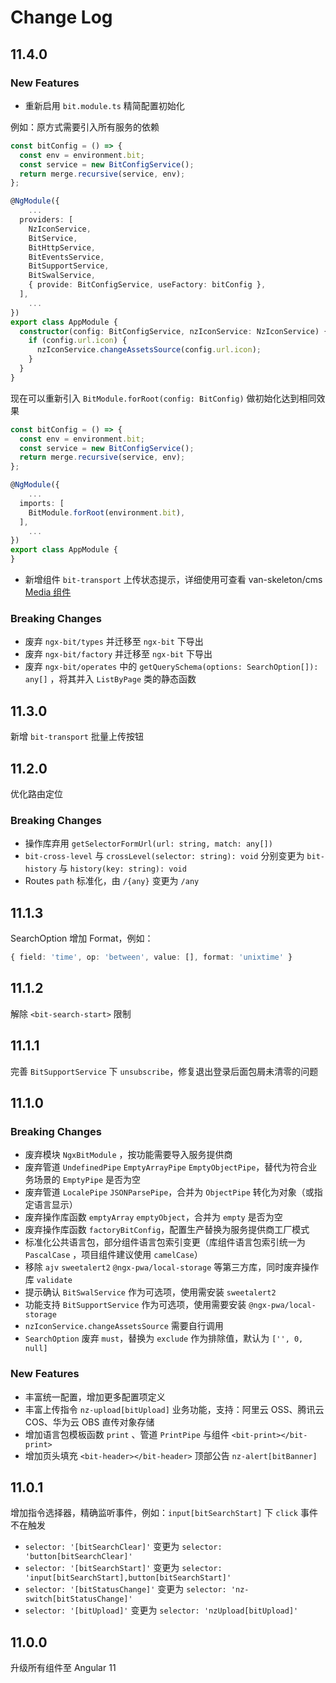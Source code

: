 # Change Log

## 11.4.0

### New Features

- 重新启用 `bit.module.ts` 精简配置初始化

例如：原方式需要引入所有服务的依赖

```typescript
const bitConfig = () => {
  const env = environment.bit;
  const service = new BitConfigService();
  return merge.recursive(service, env);
};

@NgModule({
    ...
  providers: [
    NzIconService,
    BitService,
    BitHttpService,
    BitEventsService,
    BitSupportService,
    BitSwalService,
    { provide: BitConfigService, useFactory: bitConfig },
  ],
    ...
})
export class AppModule {
  constructor(config: BitConfigService, nzIconService: NzIconService) {
    if (config.url.icon) {
      nzIconService.changeAssetsSource(config.url.icon);
    }
  }
}
```

现在可以重新引入 `BitModule.forRoot(config: BitConfig)` 做初始化达到相同效果

```typescript
const bitConfig = () => {
  const env = environment.bit;
  const service = new BitConfigService();
  return merge.recursive(service, env);
};

@NgModule({
    ...
  imports: [
    BitModule.forRoot(environment.bit),
  ],
    ...
})
export class AppModule {
}
```

- 新增组件 `bit-transport` 上传状态提示，详细使用可查看 van-skeleton/cms [Media 组件](https://github.com/van-skeleton/cms/tree/main/media)

### Breaking Changes

- 废弃 `ngx-bit/types` 并迁移至 `ngx-bit` 下导出
- 废弃 `ngx-bit/factory` 并迁移至 `ngx-bit` 下导出
- 废弃 `ngx-bit/operates` 中的 `getQuerySchema(options: SearchOption[]): any[]` ，将其并入 `ListByPage` 类的静态函数

## 11.3.0

新增 `bit-transport` 批量上传按钮

## 11.2.0

优化路由定位

### Breaking Changes

- 操作库弃用 `getSelectorFormUrl(url: string, match: any[])`
- `bit-cross-level` 与 `crossLevel(selector: string): void` 分别变更为 `bit-history` 与 `history(key: string): void`
- Routes `path` 标准化，由 `/{any}` 变更为 `/any`

## 11.1.3

SearchOption 增加 Format，例如：

```typescript
{ field: 'time', op: 'between', value: [], format: 'unixtime' }
```

## 11.1.2

解除 `<bit-search-start>` 限制

## 11.1.1

完善 `BitSupportService` 下 `unsubscribe`，修复退出登录后面包屑未清零的问题

## 11.1.0

### Breaking Changes

- 废弃模块 `NgxBitModule` ，按功能需要导入服务提供商
- 废弃管道 `UndefinedPipe` `EmptyArrayPipe` `EmptyObjectPipe`，替代为符合业务场景的 `EmptyPipe` 是否为空
- 废弃管道 `LocalePipe` `JSONParsePipe`，合并为 `ObjectPipe` 转化为对象（或指定语言显示）
- 废弃操作库函数 `emptyArray` `emptyObject`，合并为 `empty` 是否为空
- 废弃操作库函数 `factoryBitConfig`，配置生产替换为服务提供商工厂模式
- 标准化公共语言包，部分组件语言包索引变更（库组件语言包索引统一为 `PascalCase` ，项目组件建议使用 `camelCase`）
- 移除 `ajv` `sweetalert2` `@ngx-pwa/local-storage` 等第三方库，同时废弃操作库 `validate`
- 提示确认 `BitSwalService` 作为可选项，使用需安装 `sweetalert2`
- 功能支持 `BitSupportService` 作为可选项，使用需要安装 `@ngx-pwa/local-storage`
- `nzIconService.changeAssetsSource` 需要自行调用
- `SearchOption` 废弃 `must`，替换为 `exclude` 作为排除值，默认为 `['', 0, null]`

### New Features

- 丰富统一配置，增加更多配置项定义
- 丰富上传指令 `nz-upload[bitUpload]` 业务功能，支持：阿里云 OSS、腾讯云 COS、华为云 OBS 直传对象存储
- 增加语言包模板函数 `print` 、管道 `PrintPipe` 与组件 `<bit-print></bit-print>`
- 增加页头填充 `<bit-header></bit-header>` 顶部公告 `nz-alert[bitBanner]`

## 11.0.1

增加指令选择器，精确监听事件，例如：`input[bitSearchStart]` 下 `click` 事件不在触发

- `selector: '[bitSearchClear]'` 变更为 `selector: 'button[bitSearchClear]'`
- `selector: '[bitSearchStart]'` 变更为 `selector: 'input[bitSearchStart],button[bitSearchStart]'`
- `selector: '[bitStatusChange]'` 变更为 `selector: 'nz-switch[bitStatusChange]'`
- `selector: '[bitUpload]'` 变更为 `selector: 'nzUpload[bitUpload]'`

## 11.0.0

升级所有组件至 Angular 11
